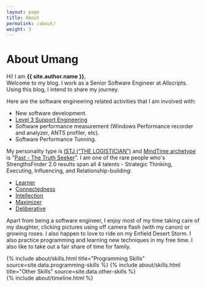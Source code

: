 ```yaml
---
layout: page
title: About
permalink: /about/
weight: 3
---
```


# **About Umang**

Hi! I am **{{ site.author.name }}**,<br>
Welcome to my blog. I work as a Senior Software Engineer at Allscripts. 
Using this blog, I intend to share my journey. 

Here are the software engineering related activities that I am involved with:
- New software development.
- [Level 3 Support Engineering](https://medium.com/@harshanacslab/what-is-l1-l2-and-l3-support-engineering-6e9ca20c1dbb)
- Software performance measurement (Windows Performance recorder and analyzer, ANTS profiler, etc).
- Software Performance Tunning.

My personality type is [ISTJ (“THE LOGISTICIAN”)](https://www.16personalities.com/istj-personality) and [MindTime archetype](https://www.mindtime.com/archetypes/) is "[Past - The Truth Seeker](https://www.mindtime.com/archetypes/truth-seeker/)". I am one of the rare people who's StrengthsFinder 2.0 results span all 4 talents - Strategic Thinking, Executing, Influencing, and Relationship-building:
- [Learner](https://www.gallupstrengthscenter.com/cms/en-us/gmj/694/learner)
- [Connectedness](https://www.gallupstrengthscenter.com/cms/en-us/gmj/649/connectedness)
- [Intellection](https://www.gallupstrengthscenter.com/cms/en-us/gmj/691/intellection)
- [Maximizer](https://www.gallupstrengthscenter.com/cms/en-us/gmj/697/maximizer)
- [Deliberative](https://www.gallupstrengthscenter.com/cms/en-us/gmj/658/deliberative)

Apart from being a software engineer, I enjoy most of my time taking care of my daughter, clicking pictures using off camera flash (with my canon) or growing roses. I also happen to love to ride on my Enfield Desert Storm. I also practice programming and learning new techniques in my free time.
I also like to take out a fair share of time for family.

<div class="row">
{% include about/skills.html title="Programming Skills" source=site.data.programming-skills %}
{% include about/skills.html title="Other Skills" source=site.data.other-skills %}
</div>

<div class="row">
{% include about/timeline.html %}
</div>
